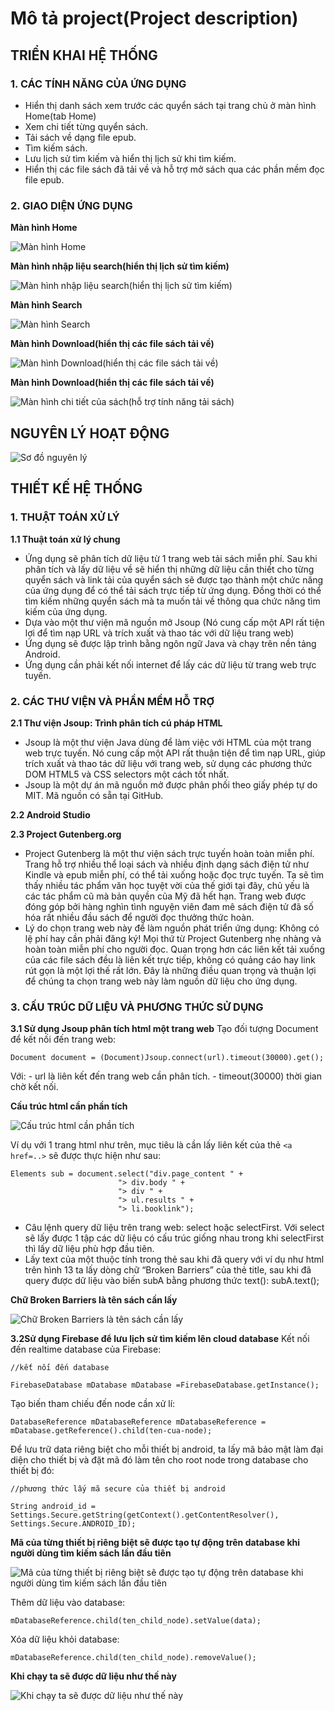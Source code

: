 # Mô tả project(Project description)
## **TRIỂN KHAI HỆ THỐNG**
### **1. CÁC TÍNH NĂNG CỦA ỨNG DỤNG**
- Hiển thị danh sách xem trước các quyển sách tại trang chủ ở màn hình Home(tab Home)
- Xem chi tiết từng quyển sách.
- Tải sách về dạng file epub.
- Tìm kiếm sách.
- Lưu lịch sử tìm kiếm và hiển thị lịch sử khi tìm kiếm.
- Hiển thị các file sách đã tải về và hỗ trợ mở sách qua các phần mềm đọc file epub.
### **2. GIAO DIỆN ỨNG DỤNG**

**Màn hình Home**

![Màn hình Home](https://lh3.googleusercontent.com/d/1Y6VMxpzJwAlk93cLGFZKh0U33AyvM8v2)		

**Màn hình nhập liệu search(hiển thị lịch sử tìm kiếm)**

![Màn hình nhập liệu search(hiển thị lịch sử tìm kiếm)](https://lh3.googleusercontent.com/d/1v1bOn54niuTKyIbfbeC2H0Nbvod_A_Gh)	

**Màn hình Search**

![Màn hình Search](https://lh3.googleusercontent.com/d/1Q3Mk2YDjb0TeOAN7vokWHFwX2BiLenW6)	

**Màn hình Download(hiển thị các file sách tải về)**

![Màn hình Download(hiển thị các file sách tải về)](https://lh3.googleusercontent.com/d/1YzgpvQKN1Ypk4wcowt15yB4OYZwi8CqT)	

**Màn hình Download(hiển thị các file sách tải về)**
  
![Màn hình chi tiết của sách(hỗ trợ tính năng tải sách)](https://lh3.googleusercontent.com/d/1hq8jzUPxch4A-hVFrwLWSFhnsLU9YO0K)	

## **NGUYÊN LÝ HOẠT ĐỘNG**

![Sơ đồ nguyên lý](https://lh3.googleusercontent.com/d/1ZO5gvN0fUtjfvK0RKLpKCllwfRr8W-ZZ)

## **THIẾT KẾ HỆ THỐNG**
### **1. THUẬT TOÁN XỬ LÝ**
**1.1 Thuật toán xử lý chung**
- Ứng dụng sẽ phân tích dữ liệu từ 1 trang web tải sách miễn phí. Sau khi phân tích và lấy dữ liệu về sẽ hiển thị những dữ liệu cần thiết cho từng quyển sách và link tải của quyển sách sẽ được tạo thành một chức năng của ứng dụng để có thể tải sách trực tiếp từ ứng dụng. Đồng thời có thể tìm kiếm những quyển sách mà ta muốn tải về thông qua chức năng tìm kiếm của ứng dụng.
- Dựa vào một thư viện mã nguồn mở Jsoup (Nó cung cấp một API rất tiện lợi để tìm nạp URL và trích xuất và thao tác với dữ liệu trang web)
- Ứng dụng sẽ được lập trình bằng ngôn ngữ Java và chạy trên nền tảng Android.
- Ứng dụng cần phải kết nối internet để lấy các dữ liệu từ trang web trực tuyến.
### **2. CÁC THƯ VIỆN VÀ PHẦN MỀM HỖ TRỢ**
**2.1 Thư viện Jsoup: Trình phân tích cú pháp HTML**
- Jsoup là một thư viện Java dùng để làm việc với HTML của một trang web trực tuyến. Nó cung cấp một API rất thuận tiện để tìm nạp URL, giúp trích xuất và thao tác dữ liệu với trang web, sử dụng các phương thức DOM HTML5 và CSS selectors một cách tốt nhất.
- Jsoup là một dự án mã nguồn mở được phân phối theo giấy phép tự do MIT. Mã nguồn có sẵn tại GitHub.
	
**2.2 Android Studio**

**2.3 Project Gutenberg.org**
- Project Gutenberg là một thư viện sách trực tuyến hoàn toàn miễn phí. Trang hỗ trợ nhiều thể loại sách và nhiều định dạng sách điện tử như Kindle và epub miễn phí, có thể tải xuống hoặc đọc trực tuyến. Ta sẽ tìm thấy nhiều tác phẩm văn học tuyệt vời của thế giới tại đây, chủ yếu là các tác phẩm cũ mà bản quyền của Mỹ đã hết hạn. Trang web được đóng góp bởi hàng nghìn tình nguyện viên đam mê  sách điện tử đã số hóa rất nhiều đầu sách để người đọc thưởng thức hoàn.
- Lý do chọn trang web này để làm nguồn phát triển ứng dụng:
	Không có lệ phí hay cần phải đăng ký! Mọi thứ từ Project Gutenberg nhẹ nhàng và hoàn toàn miễn phí cho người đọc. Quan trọng hơn các liên kết tải xuống của các file sách đều là liên kết trực tiếp, không có quảng cáo hay link rút gọn là một lợi thế rất lớn. Đây là những điều quan trọng và thuận lợi để chúng ta chọn trang web này làm nguồn dữ liệu cho ứng dụng.

### **3. CẤU TRÚC DỮ LIỆU VÀ PHƯƠNG THỨC SỬ DỤNG**
**3.1 Sử dụng Jsoup phân tích html một trang web**
Tạo đối tượng Document để kết nối đến trang web: 

```
Document document = (Document)Jsoup.connect(url).timeout(30000).get();
```
	
Với: - url là liên kết đến trang web cần phân tích.
     - timeout(30000) thời gian chờ kết nối.

**Cấu trúc html cần phần tích**

![Cấu trúc html cần phần tích](https://lh3.googleusercontent.com/d/1YdYKgCnBu0fBua3yKsNLmQofZ4qDX2fa)	

Ví dụ với 1 trang html như trên, mục tiêu là cần lấy liên kết của thẻ `<a href=..>` sẽ được thực hiện như sau:

```
Elements sub = document.select("div.page_content " +
              	 		"> div.body " +
             	 	 	"> div " +
              			"> ul.results " +
              		 	"> li.booklink");
```
					
- Câu lệnh query dữ liệu trên trang web: select hoặc selectFirst. Với select sẽ lấy được 1 tập các dữ liệu có cấu trúc giống nhau trong khi selectFirst thì lấy dữ liệu phù hợp đầu tiên.
- Lấy text của một thuộc tính trong thẻ sau khi đã query với ví dụ như html trên hình 13 ta lấy dòng chữ “Broken Barriers” của thẻ title, sau khi đã query được dữ liệu vào biến subA bằng phương thức text(): subA.text();

**Chữ Broken Barriers là tên sách cần lấy**
	
![Chữ Broken Barriers là tên sách cần lấy](https://lh3.googleusercontent.com/d/1TbklWOGlQvdEaERA8KHfIncVFkpyV8SZ)	
	
**3.2Sử dụng Firebase để lưu lịch sử tìm kiếm lên cloud database**
Kết nối đến realtime database của Firebase: 

```
//kết nối đến database

FirebaseDatabase mDatabase mDatabase =FirebaseDatabase.getInstance(); 
```

Tạo biến tham chiếu đến node cần xử lí:

```
DatabaseReference mDatabaseReference mDatabaseReference = mDatabase.getReference().child(ten-cua-node);
```

Để lưu trữ data riêng biệt cho mỗi thiết bị android, ta lấy mã bảo mật làm đại diện cho thiết bị và đặt mã đó làm tên cho root node trong database cho thiết bị đó:

```
//phương thức lấy mã secure của thiết bị android

String android_id = Settings.Secure.getString(getContext().getContentResolver(), Settings.Secure.ANDROID_ID);
```
	
**Mã của từng thiết bị riêng biệt sẽ được tạo tự động trên database khi người dùng tìm kiếm sách lần đầu tiên**

![Mã của từng thiết bị riêng biệt sẽ được tạo tự động trên database khi người dùng tìm kiếm sách lần đầu tiên](https://lh3.googleusercontent.com/d/10Q_hDLalMHSU8A9fHNxp1UwpOaNPw8_u)

Thêm dữ liệu vào database:

```
mDatabaseReference.child(ten_child_node).setValue(data);
```

Xóa dữ liệu khỏi database:

```
mDatabaseReference.child(ten_child_node).removeValue();
```
	
**Khi chạy ta sẽ được dữ liệu như thế này**
	
![Khi chạy ta sẽ được dữ liệu như thế này](https://lh3.googleusercontent.com/d/1r5dLHOKib4Ikhv0eS9VcM82o2Lj83_hb)


